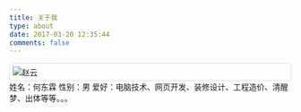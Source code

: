 ```yaml
---
title: 关于我
type: about
date: 2017-03-20 12:35:44
comments: false
---
```

<img src="../images/avatar.png" alt="赵云" style="margin-top: 1em;display:block;padding:5px;border: 1px solid #ddd;border-radius: 4px;"/>
姓名：何东霖
性别：男
爱好：电脑技术、网页开发、装修设计、工程造价、清醒梦、出体等等。。。

